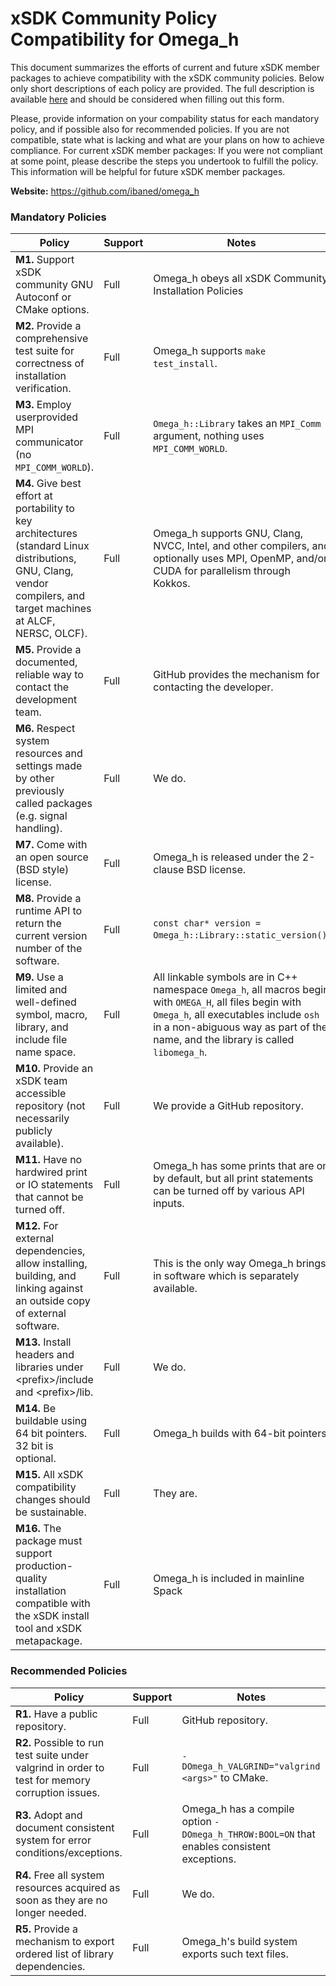 # xSDK Community Policy Compatibility for Omega_h

This document summarizes the efforts of current and future xSDK member packages to achieve compatibility with the xSDK community policies. Below only short descriptions of each policy are provided. The full description is available [here](https://docs.google.com/document/d/1DCx2Duijb0COESCuxwEEK1j0BPe2cTIJ-AjtJxt3290/edit#heading=h.2hp5zbf0n3o3)
and should be considered when filling out this form.

Please, provide information on your compability status for each mandatory policy, and if possible also for recommended policies.
If you are not compatible, state what is lacking and what are your plans on how to achieve compliance.
For current xSDK member packages: If you were not compliant at some point, please describe the steps you undertook to fulfill the policy. This information will be helpful for future xSDK member packages.

**Website:** https://github.com/ibaned/omega_h

### Mandatory Policies

| Policy                 |Support| Notes                   |
|------------------------|-------|-------------------------|
|**M1.** Support xSDK community GNU Autoconf or CMake options. |Full| Omega\_h obeys all xSDK Community Installation Policies|
|**M2.** Provide a comprehensive test suite for correctness of installation verification. |Full| Omega_h supports `make test_install`. |
|**M3.** Employ userprovided MPI communicator (no `MPI_COMM_WORLD`). |Full| `Omega_h::Library` takes an `MPI_Comm` argument, nothing uses `MPI_COMM_WORLD`. |
|**M4.** Give best effort at portability to key architectures (standard Linux distributions, GNU, Clang, vendor compilers, and target machines at ALCF, NERSC, OLCF). |Full| Omega_h supports GNU, Clang, NVCC, Intel, and other compilers, and optionally uses MPI, OpenMP, and/or CUDA for parallelism through Kokkos. |
|**M5.** Provide a documented, reliable way to contact the development team. |Full| GitHub provides the mechanism for contacting the developer. |
|**M6.** Respect system resources and settings made by other previously called packages (e.g. signal handling). |Full| We do. |
|**M7.** Come with an open source (BSD style) license. |Full| Omega_h is released under the 2-clause BSD license. |
|**M8.** Provide a runtime API to return the current version number of the software. |Full| `const char* version = Omega_h::Library::static_version()`. |
|**M9.** Use a limited and well-defined symbol, macro, library, and include file name space. |Full| All linkable symbols are in C++ namespace `Omega_h`, all macros begin with `OMEGA_H`, all files begin with `Omega_h`, all executables include `osh` in a non-abiguous way as part of the name, and the library is called `libomega_h`. |
|**M10.** Provide an xSDK team accessible repository (not necessarily publicly available). |Full| We provide a GitHub repository. |
|**M11.** Have no hardwired print or IO statements that cannot be turned off. |Full| Omega_h has some prints that are on by default, but all print statements can be turned off by various API inputs. |
|**M12.** For external dependencies, allow installing, building, and linking against an outside copy of external software. |Full| This is the only way Omega_h brings in software which is separately available. |
|**M13.** Install headers and libraries under \<prefix\>/include and \<prefix\>/lib. |Full| We do. |
|**M14.** Be buildable using 64 bit pointers. 32 bit is optional. |Full| Omega_h builds with 64-bit pointers. |
|**M15.** All xSDK compatibility changes should be sustainable. |Full| They are. |
|**M16.** The package must support production-quality installation compatible with the xSDK install tool and xSDK metapackage. |Full| Omega_h is included in mainline Spack

### Recommended Policies

| Policy                 |Support| Notes                   |
|------------------------|-------|-------------------------|
|**R1.** Have a public repository. |Full| GitHub repository. |
|**R2.** Possible to run test suite under valgrind in order to test for memory corruption issues. |Full| `-DOmega_h_VALGRIND="valgrind <args>"` to CMake. |
|**R3.** Adopt and document consistent system for error conditions/exceptions. |Full| Omega_h has a compile option `-DOmega_h_THROW:BOOL=ON` that enables consistent exceptions. |
|**R4.** Free all system resources acquired as soon as they are no longer needed. |Full| We do. |
|**R5.** Provide a mechanism to export ordered list of library dependencies. |Full| Omega_h's build system exports such text files. |
